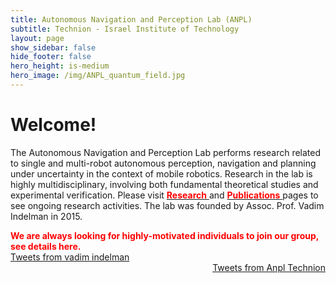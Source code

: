 ```yaml
---
title: Autonomous Navigation and Perception Lab (ANPL)
subtitle: Technion - Israel Institute of Technology
layout: page
show_sidebar: false
hide_footer: false
hero_height: is-medium
hero_image: /img/ANPL_quantum_field.jpg 
---
```


# Welcome! 

The Autonomous Navigation and Perception Lab performs research related to single and multi-robot autonomous perception, navigation and planning under uncertainty in the context of mobile robotics. Research in the lab is highly multidisciplinary, involving both fundamental theoretical studies and experimental verification. Please visit [<span style="color:red">
<b>Research</b>
</span>](https://anpl-technion.github.io/research/) and [<span style="color:red">
<b>Publications</b>
</span>](https://anpl-technion.github.io/publications/) pages to see ongoing research activities. The lab was founded by Assoc. Prof. Vadim Indelman in 2015.

<span style="color:red">
<b>
We are always looking for highly-motivated individuals to join our group, see details here.</b></span>



<div style="text-align: left;">
  <a class="twitter-timeline" data-width="400" data-height="1200" href="https://twitter.com/vadim_indelman?ref_src=twsrc%5Etfw%7Ctwcamp%5Eembeddedtimeline%7Ctwterm%5Escreen-name%3Avadim_indelman%7Ctwcon%5Es2">Tweets from vadim indelman</a>
  <script async src="https://platform.twitter.com/widgets.js" charset="utf-8"></script>
</div>

<div style="text-align: right;">
<a class="twitter-timeline" data-width="400" data-height="1200" href="https://twitter.com/ANPL_Technion?ref_src=twsrc%5Etfw%7Ctwcamp%5Eembeddedtimeline%7Ctwterm%5Escreen-name%3AANPL_Technion%7Ctwcon%5Es2">Tweets from Anpl Technion</a> <script async src="https://platform.twitter.com/widgets.js" charset="utf-8"></script> 
</div>